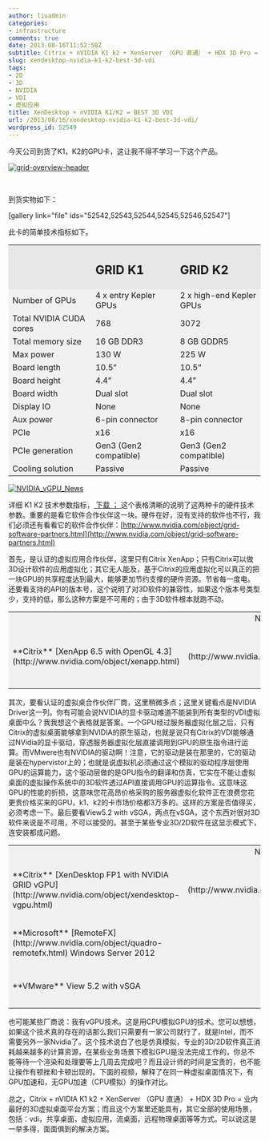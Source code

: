 ```yaml
---
author: liuadmin
categories:
- infrastructure
comments: true
date: 2013-08-16T11:52:58Z
subtitle: Citrix + nVIDIA K1 k2 + XenServer （GPU 直通） + HDX 3D Pro = 业内最好的3D虚拟桌面平台方案；而且这个方案里还能具有，其它全部的使用场景，包括：vdi，共享桌面，虚拟应用，流桌面，远程物理桌面等等方式。可以说这是一举多得，面面俱到的解决方案。
slug: xendesktop-nvidia-k1-k2-best-3d-vdi
tags:
- 2D
- 3D
- NVIDIA
- VDI
- 虚拟应用
title: XenDesktop + nVIDIA K1/K2 = BEST 3D VDI
url: /2013/08/16/xendesktop-nvidia-k1-k2-best-3d-vdi/
wordpress_id: 52549
---
```


今天公司到货了K1，K2的GPU卡，这让我不得不学习一下这个产品。


[![grid-overview-header](http://7bv9gn.com1.z0.glb.clouddn.com/wp-content/uploads/2013/08/grid-overview-header.jpg)](http://7bv9gn.com1.z0.glb.clouddn.com/wp-content/uploads/2013/08/grid-overview-header.jpg)


 <!--more-->

到货实物如下：

[gallery link="file" ids="52542,52543,52544,52545,52546,52547"]

此卡的简单技术指标如下。
<table cellpadding="0" width="560" cellspacing="0" border="0" >
<tbody >
<tr >

<td bgcolor="#e8e7e7" width="186" >
</td>

<td bgcolor="#e8e7e7" width="186" >


## GRID K1



</td>

<td bgcolor="#e8e7e7" width="186" >


## GRID K2



</td>
</tr>
<tr >

<td bgcolor="#f1f1f1" width="186" >Number of GPUs
</td>

<td bgcolor="#f1f1f1" width="186" >4 x entry Kepler GPUs
</td>

<td bgcolor="#f1f1f1" width="186" >2 x high-end Kepler GPUs
</td>
</tr>
<tr >

<td bgcolor="#f1f1f1" width="186" >Total NVIDIA CUDA cores
</td>

<td bgcolor="#f1f1f1" width="186" >768
</td>

<td bgcolor="#f1f1f1" width="186" >3072
</td>
</tr>
<tr >

<td bgcolor="#f1f1f1" width="186" >Total memory size
</td>

<td bgcolor="#f1f1f1" width="186" >16 GB DDR3
</td>

<td bgcolor="#f1f1f1" width="186" >8 GB GDDR5
</td>
</tr>
<tr >

<td bgcolor="#f1f1f1" width="186" >Max power
</td>

<td bgcolor="#f1f1f1" width="186" >130 W
</td>

<td bgcolor="#f1f1f1" width="186" >225 W
</td>
</tr>
<tr >

<td bgcolor="#f1f1f1" width="186" >Board length
</td>

<td bgcolor="#f1f1f1" width="186" >10.5”
</td>

<td bgcolor="#f1f1f1" width="186" >10.5”
</td>
</tr>
<tr >

<td bgcolor="#f1f1f1" width="186" >Board height
</td>

<td bgcolor="#f1f1f1" width="186" >4.4”
</td>

<td bgcolor="#f1f1f1" width="186" >4.4”
</td>
</tr>
<tr >

<td bgcolor="#f1f1f1" width="186" >Board width
</td>

<td bgcolor="#f1f1f1" width="186" >Dual slot
</td>

<td bgcolor="#f1f1f1" width="186" >Dual slot
</td>
</tr>
<tr >

<td bgcolor="#f1f1f1" width="186" >Display IO
</td>

<td bgcolor="#f1f1f1" width="186" >None
</td>

<td bgcolor="#f1f1f1" width="186" >None
</td>
</tr>
<tr >

<td bgcolor="#f1f1f1" width="186" >Aux power
</td>

<td bgcolor="#f1f1f1" width="186" >6-pin connector
</td>

<td bgcolor="#f1f1f1" width="186" >8-pin connector
</td>
</tr>
<tr >

<td bgcolor="#f1f1f1" width="186" >PCIe
</td>

<td bgcolor="#f1f1f1" width="186" >x16
</td>

<td bgcolor="#f1f1f1" width="186" >x16
</td>
</tr>
<tr >

<td bgcolor="#f1f1f1" width="186" >PCIe generation
</td>

<td bgcolor="#f1f1f1" width="186" >Gen3 (Gen2 compatible)
</td>

<td bgcolor="#f1f1f1" width="186" >Gen3 (Gen2 compatible)
</td>
</tr>
<tr >

<td bgcolor="#f1f1f1" width="186" >Cooling solution
</td>

<td bgcolor="#f1f1f1" width="186" >Passive
</td>

<td bgcolor="#f1f1f1" width="186" >Passive
</td>
</tr>
</tbody>
</table>


[![NVIDIA_vGPU_News](http://7bv9gn.com1.z0.glb.clouddn.com/wp-content/uploads/2013/08/NVIDIA_vGPU_News.jpg)](http://7bv9gn.com1.z0.glb.clouddn.com/wp-content/uploads/2013/08/NVIDIA_vGPU_News.jpg)

详细 K1 K2 技术参数指标，[ 下载 ； ](http://www.nvidia.com/content/cloud-computing/pdf/nvidia-grid-datasheet-k1-k2.pdf) 这个表格清晰的说明了这两种卡的硬件技术参数。重要的是看它软件合作伙伴这一块。硬件在好，没有支持的软件也不行，我们必须还有看看它的软件合作伙伴：[http://www.nvidia.com/object/grid-software-partners.html](http://www.nvidia.com/object/grid-software-partners.html)

首先，是认证的虚拟应用合作伙伴，这里只有Citrix XenApp；只有Citrix可以做3D设计软件的应用虚拟化；其它无人能及，基于Citrix的应用虚拟化可以真正的把一块GPU的共享程度达到最大，能够更加节约支撑的硬件资源。节省每一度电。还要看支持的API的版本号，这个说明了对3D软件的兼容性，如果这个版本号类型少，支持的低，那么这种方案是不可用的；由于3D软件根本就跑不动。
<table cellpadding="0" width="560" cellspacing="0" border="0" >
<tbody >
<tr >

<td bgcolor="#f1f1f1" width="175" >
</td>

<td bgcolor="#f1f1f1" align="center" width="66" >NVIDIA Driver
</td>

<td bgcolor="#f1f1f1" align="center" width="102" >API
</td>

<td bgcolor="#f1f1f1" align="center" width="78" >GRID K1
</td>

<td bgcolor="#f1f1f1" align="center" width="72" >GRID K2
</td>
</tr>
<tr >

<td bgcolor="#f1f1f1" width="175" >**Citrix**
[XenApp 6.5 with OpenGL 4.3](http://www.nvidia.com/object/xenapp.html)
</td>

<td bgcolor="#f1f1f1" align="center" width="66" >![Yes](http://www.nvidia.com/docs/IO/123679/check-mark.png)
</td>

<td bgcolor="#f1f1f1" align="center" width="102" >NVIDIA CUDA
DirectX 9,10,11
OpenGL 4.3
</td>

<td bgcolor="#f1f1f1" align="center" width="78" >![Yes](http://www.nvidia.com/docs/IO/123679/check-mark.png)
</td>

<td bgcolor="#f1f1f1" align="center" width="72" >![Yes](http://www.nvidia.com/docs/IO/123679/check-mark.png)
</td>
</tr>
</tbody>
</table>
其次，要看认证的虚拟桌合作伙伴厂商，这里稍微多点；这里关键看点是NVIDIA Driver这一列。你有可能会说NVIDIA的显卡驱动难道不能装到所有类型的VDI虚拟桌面中么？我我想这个表格就是答案。一个GPU经过服务器虚拟化层之后，只有Citrix的虚拟桌面能够拿到NVIDIA的原生驱动，也就是说只有Citrix的VDI能够通过NVidia的显卡驱动，穿透服务器虚拟化层直接调用到GPU的原生指令进行运算。而VMwere也有NVIDIA的驱动啊！注意，它的驱动是装在那里的，它的驱动是装在hypervistor上的；也就是说虚拟机必须通过这个模拟的驱动程序层使用GPU的运算能力，这个驱动层做的是GPU指令的翻译和仿真，它实在不能让虚拟桌面的虚拟操作系统中的3D软件透过API直接调用GPU的运算指令。这意味这GPU的性能的折损，这意味您花高昂价格采购的服务器虚拟化软件正在浪费您花更贵价格买来的GPU，k1、k2的卡市场价格都3万多的。这样的方案是否值得买，必须考虑一下。最后要看View5.2 with vSGA，两点在vSGA，这个东西对很对3D软件来说是不可用，不可以接受的。甚至于某些专业3D/2D软件在这显示模式下，连安装都成问题。
<table cellpadding="0" width="560" cellspacing="0" border="0" >
<tbody >
<tr >

<td bgcolor="#f1f1f1" width="175" >
</td>

<td bgcolor="#f1f1f1" align="center" width="66" >NVIDIA Driver
</td>

<td bgcolor="#f1f1f1" align="center" width="102" >API
</td>

<td bgcolor="#f1f1f1" align="center" width="78" >GRID K1
</td>

<td bgcolor="#f1f1f1" align="center" width="72" >GRID K2
</td>
</tr>
<tr >

<td bgcolor="#f1f1f1" width="175" >**Citrix**
[XenDesktop FP1 with NVIDIA GRID vGPU](http://www.nvidia.com/object/xendesktop-vgpu.html)
</td>

<td bgcolor="#f1f1f1" align="center" width="66" >![Yes](http://www.nvidia.com/docs/IO/123679/check-mark.png)
</td>

<td bgcolor="#f1f1f1" align="center" width="102" >NVIDIA CUDA
DirectX 9,10,11
OpenGL 4.3
</td>

<td bgcolor="#f1f1f1" align="center" width="78" >![Yes](http://www.nvidia.com/docs/IO/123679/check-mark.png)
</td>

<td bgcolor="#f1f1f1" align="center" width="72" >![Yes](http://www.nvidia.com/docs/IO/123679/check-mark.png)
</td>
</tr>
<tr >

<td bgcolor="#f1f1f1" width="175" >**Microsoft**
[RemoteFX](http://www.nvidia.com/object/quadro-remotefx.html)
Windows Server 2012
</td>

<td bgcolor="#f1f1f1" align="center" width="66" >-
</td>

<td bgcolor="#f1f1f1" align="center" width="102" >DirectX 9,10,11
OpenGL 1.1
</td>

<td bgcolor="#f1f1f1" align="center" width="78" >![Yes](http://www.nvidia.com/docs/IO/123679/check-mark.png)
</td>

<td bgcolor="#f1f1f1" align="center" width="72" >![Yes](http://www.nvidia.com/docs/IO/123679/check-mark.png)
</td>
</tr>
<tr >

<td bgcolor="#f1f1f1" width="175" >**VMware**
View 5.2 with vSGA
</td>

<td bgcolor="#f1f1f1" align="center" width="66" >-
</td>

<td bgcolor="#f1f1f1" align="center" width="102" >DirectX 9
OpenGL 2.1
</td>

<td bgcolor="#f1f1f1" align="center" width="78" >![Yes](http://www.nvidia.com/docs/IO/123679/check-mark.png)
</td>

<td bgcolor="#f1f1f1" align="center" width="72" >![Yes](http://www.nvidia.com/docs/IO/123679/check-mark.png)
</td>
</tr>
</tbody>
</table>
也可能某些厂商说：我有vGPU技术。这是用CPU模拟GPU的技术。您可以想想，如果这个技术真的存在的话那么我们只需要有一家公司就行了，就是Intel，而不需要另外一家Nvidia了。这个技术说白了也是仿真模拟，专业的3D/2D软件真正消耗越来越多的计算资源，在某些业务场景下模拟GPU是没法完成工作的，你总不能等待一个渲染和处理要等上几周去完成吧？而且设计师的时间是宝贵的，也不能让操作有顿挫和卡顿出现的。下面的视频，解释了在同一种虚拟桌面情况下，有GPU加速和，无GPU加速（CPU模拟）的操作对比。


总之，Citrix + nVIDIA K1 k2 + XenServer （GPU 直通） + HDX 3D Pro = 业内最好的3D虚拟桌面平台方案；而且这个方案里还能具有，其它全部的使用场景，包括：vdi，共享桌面，虚拟应用，流桌面，远程物理桌面等等方式。可以说这是一举多得，面面俱到的解决方案。
